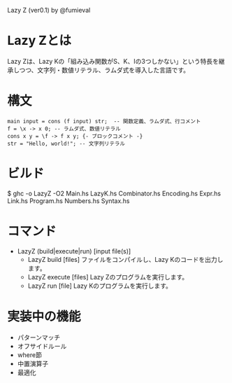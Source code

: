 Lazy Z (ver0.1) by @fumieval

# Lazy Zとは

Lazy Zは、Lazy Kの「組み込み関数がS、K、Iの3つしかない」という特長を継承しつつ、文字列・数値リテラル、ラムダ式を導入した言語です。

# 構文
    main input = cons (f input) str;  -- 関数定義、ラムダ式、行コメント
    f = \x -> x 0; -- ラムダ式、数値リテラル
    cons x y = \f -> f x y; {- ブロックコメント -}
    str = "Hello, world!"; -- 文字列リテラル

# ビルド
$ ghc -o LazyZ -O2 Main.hs LazyK.hs Combinator.hs Encoding.hs Expr.hs Link.hs Program.hs Numbers.hs Syntax.hs
    
# コマンド
* LazyZ (build|execute|run) [input file(s)]
    * LazyZ build [files] ファイルをコンパイルし、Lazy Kのコードを出力します。
    * LazyZ execute [files] Lazy Zのプログラムを実行します。
    * LazyZ run [file] Lazy Kのプログラムを実行します。 
            
# 実装中の機能
* パターンマッチ
* オフサイドルール
* where節
* 中置演算子
* 最適化